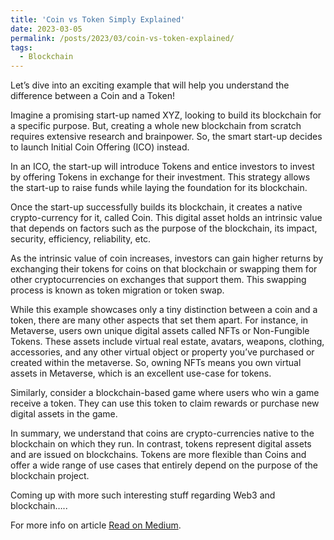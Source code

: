```yaml
---
title: 'Coin vs Token Simply Explained'
date: 2023-03-05
permalink: /posts/2023/03/coin-vs-token-explained/
tags:
  - Blockchain
---
```


Let’s dive into an exciting example that will help you understand the difference between a Coin and a Token!

Imagine a promising start-up named XYZ, looking to build its blockchain for a specific purpose. But, creating a whole new blockchain from scratch requires extensive research and brainpower. So, the smart start-up decides to launch Initial Coin Offering (ICO) instead.

In an ICO, the start-up will introduce Tokens and entice investors to invest by offering Tokens in exchange for their investment. This strategy allows the start-up to raise funds while laying the foundation for its blockchain.

Once the start-up successfully builds its blockchain, it creates a native crypto-currency for it, called Coin. This digital asset holds an intrinsic value that depends on factors such as the purpose of the blockchain, its impact, security, efficiency, reliability, etc.

As the intrinsic value of coin increases, investors can gain higher returns by exchanging their tokens for coins on that blockchain or swapping them for other cryptocurrencies on exchanges that support them. This swapping process is known as token migration or token swap.

While this example showcases only a tiny distinction between a coin and a token, there are many other aspects that set them apart. For instance, in Metaverse, users own unique digital assets called NFTs or Non-Fungible Tokens. These assets include virtual real estate, avatars, weapons, clothing, accessories, and any other virtual object or property you’ve purchased or created within the metaverse. So, owning NFTs means you own virtual assets in Metaverse, which is an excellent use-case for tokens.

Similarly, consider a blockchain-based game where users who win a game receive a token. They can use this token to claim rewards or purchase new digital assets in the game.

In summary, we understand that coins are crypto-currencies native to the blockchain on which they run. In contrast, tokens represent digital assets and are issued on blockchains. Tokens are more flexible than Coins and offer a wide range of use cases that entirely depend on the purpose of the blockchain project.

Coming up with more such interesting stuff regarding Web3 and blockchain…..


For more info on article <a href="https://medium.com/@atharvavk123/coin-vs-token-simply-explained-3b0047be82a4" target="_blank" rel="noopener noreferrer">Read on Medium</a>.